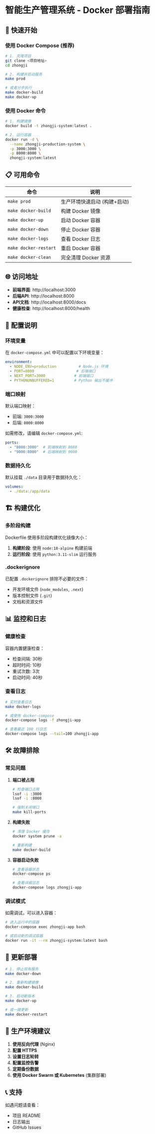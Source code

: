 # 智能生产管理系统 - Docker 部署指南

## 🚀 快速开始

### 使用 Docker Compose (推荐)

```bash
# 1. 克隆项目
git clone <项目地址>
cd zhongji

# 2. 构建并启动服务
make prod

# 或者分步执行
make docker-build
make docker-up
```

### 使用 Docker 命令

```bash
# 1. 构建镜像
docker build -t zhongji-system:latest .

# 2. 运行容器
docker run -d \
  --name zhongji-production-system \
  -p 3000:3000 \
  -p 8000:8000 \
  zhongji-system:latest
```

## 📋 可用命令

| 命令 | 说明 |
|------|------|
| `make prod` | 生产环境快速启动 (构建+启动) |
| `make docker-build` | 构建 Docker 镜像 |
| `make docker-up` | 启动 Docker 容器 |
| `make docker-down` | 停止 Docker 容器 |
| `make docker-logs` | 查看 Docker 日志 |
| `make docker-restart` | 重启 Docker 容器 |
| `make docker-clean` | 完全清理 Docker 资源 |

## 🌐 访问地址

- **前端界面**: http://localhost:3000
- **后端API**: http://localhost:8000
- **API文档**: http://localhost:8000/docs
- **健康检查**: http://localhost:8000/health

## 🔧 配置说明

### 环境变量

在 `docker-compose.yml` 中可以配置以下环境变量：

```yaml
environment:
  - NODE_ENV=production          # Node.js 环境
  - PORT=8000                   # 后端端口
  - NEXT_PORT=3000             # 前端端口
  - PYTHONUNBUFFERED=1         # Python 输出不缓冲
```

### 端口映射

默认端口映射：
- 前端: `3000:3000`
- 后端: `8000:8000`

如需修改，请编辑 `docker-compose.yml`:

```yaml
ports:
  - "8080:3000"  # 前端映射到 8080
  - "9000:8000"  # 后端映射到 9000
```

### 数据持久化

默认挂载 `./data` 目录用于数据持久化：

```yaml
volumes:
  - ./data:/app/data
```

## 🏗️ 构建优化

### 多阶段构建

Dockerfile 使用多阶段构建优化镜像大小：

1. **构建阶段**: 使用 `node:18-alpine` 构建前端
2. **运行阶段**: 使用 `python:3.11-slim` 运行服务

### .dockerignore

已配置 `.dockerignore` 排除不必要的文件：
- 开发环境文件 (`node_modules`, `.next`)
- 版本控制文件 (`.git`)
- 文档和资源文件

## 📊 监控和日志

### 健康检查

容器内置健康检查：
- 检查间隔: 30秒
- 超时时间: 10秒
- 重试次数: 3次
- 启动时间: 40秒

### 查看日志

```bash
# 实时查看日志
make docker-logs

# 或使用 docker-compose
docker-compose logs -f zhongji-app

# 查看最近 100 行日志
docker-compose logs --tail=100 zhongji-app
```

## 🛠️ 故障排除

### 常见问题

1. **端口被占用**
   ```bash
   # 检查端口占用
   lsof -i :3000
   lsof -i :8000
   
   # 强制关闭端口
   make kill-ports
   ```

2. **构建失败**
   ```bash
   # 清理 Docker 缓存
   docker system prune -a
   
   # 重新构建
   make docker-build
   ```

3. **容器启动失败**
   ```bash
   # 查看容器状态
   docker-compose ps
   
   # 查看详细日志
   docker-compose logs zhongji-app
   ```

### 调试模式

如需调试，可以进入容器：

```bash
# 进入运行中的容器
docker-compose exec zhongji-app bash

# 或启动新的调试容器
docker run -it --rm zhongji-system:latest bash
```

## 🔄 更新部署

```bash
# 1. 停止现有服务
make docker-down

# 2. 重新构建镜像
make docker-build

# 3. 启动新版本
make docker-up

# 或一键更新
make docker-restart
```

## 📝 生产环境建议

1. **使用反向代理** (Nginx)
2. **配置 HTTPS**
3. **设置日志轮转**
4. **配置监控告警**
5. **定期备份数据**
6. **使用 Docker Swarm 或 Kubernetes** (集群部署)

## 📞 支持

如遇问题请查看：
- 项目 README
- 日志输出
- GitHub Issues 